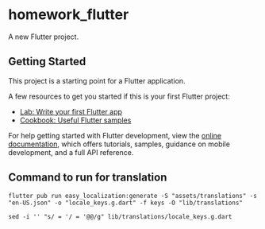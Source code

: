 # homework_flutter

A new Flutter project.

## Getting Started

This project is a starting point for a Flutter application.

A few resources to get you started if this is your first Flutter project:

- [Lab: Write your first Flutter app](https://docs.flutter.dev/get-started/codelab)
- [Cookbook: Useful Flutter samples](https://docs.flutter.dev/cookbook)

For help getting started with Flutter development, view the
[online documentation](https://docs.flutter.dev/), which offers tutorials,
samples, guidance on mobile development, and a full API reference.

## Command to run for translation
```
flutter pub run easy_localization:generate -S "assets/translations" -s "en-US.json" -o "locale_keys.g.dart" -f keys -O "lib/translations"

sed -i '' "s/ = '/ = '@@/g" lib/translations/locale_keys.g.dart
```